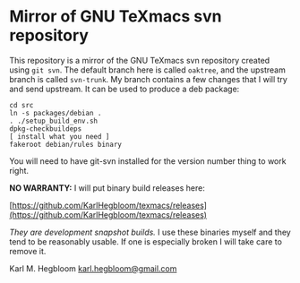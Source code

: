 # Mirror of GNU TeXmacs svn repository #

This repository is a mirror of the GNU TeXmacs svn repository created using `git svn`. The default branch here is called `oaktree`, and the upstream branch is called `svn-trunk`. My branch contains a few changes that I will try and send upstream. It can be used to produce a deb package:

    cd src
    ln -s packages/debian .
    . ./setup_build_env.sh
    dpkg-checkbuildeps
    [ install what you need ]
    fakeroot debian/rules binary

You will need to have git-svn installed for the version number thing to work right.

**NO WARRANTY:** I will put binary build releases here:

[https://github.com/KarlHegbloom/texmacs/releases](https://github.com/KarlHegbloom/texmacs/releases)

*They are development snapshot builds.* I use these binaries myself
and they tend to be reasonably usable. If one is especially broken I
will take care to remove it.


Karl M. Hegbloom <karl.hegbloom@gmail.com>
